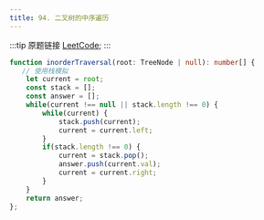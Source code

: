 ```yaml
---
title: 94. 二叉树的中序遍历
---
```

:::tip 原题链接
[LeetCode](https://leetcode-cn.com/problems/binary-tree-inorder-traversal/);
:::


```typescript
function inorderTraversal(root: TreeNode | null): number[] {
   // 使用栈模拟
    let current = root;
    const stack = [];
    const answer = [];
    while(current !== null || stack.length !== 0) {
        while(current) {
            stack.push(current);
            current = current.left;
        }
        if(stack.length !== 0) {
            current = stack.pop();
            answer.push(current.val);
            current = current.right;
        }
    }
    return answer;
};
```
